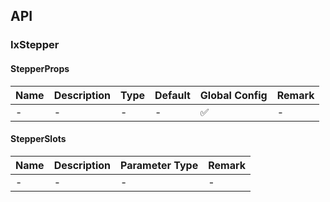 ## API

### IxStepper

#### StepperProps

| Name | Description | Type | Default | Global Config | Remark |
| --- | --- | --- | --- | --- | --- |
| - | - | - | - | ✅ | - |

#### StepperSlots

| Name | Description | Parameter Type | Remark |
| --- | --- | --- | --- |
| - | - | - | - |
